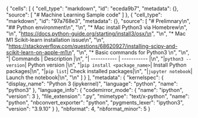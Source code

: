 {
 "cells": [
  {
   "cell_type": "markdown",
   "id": "eceda9b7",
   "metadata": {},
   "source": [
    "# Machine Learning Sample code"
   ]
  },
  {
   "cell_type": "markdown",
   "id": "97a768e3",
   "metadata": {},
   "source": [
    "# Prelimnary\n",
    "## Python environment\n",
    "\n",
    "* Mac install Python3 via Homebrew\n",
    "\n",
    "https://docs.python-guide.org/starting/install3/osx/\n",
    "\n",
    "* Mac M1 Scikit-learn installation issue\n",
    "\n",
    "https://stackoverflow.com/questions/68620927/installing-scipy-and-scikit-learn-on-apple-m1\n",
    "\n",
    "* Basic commands for Python3 \n",
    "\n",
    "| Commands | Description |\n",
    "| ----------- | ----------- |\n",
    "|`python3 --version`| Python version |\n",
    "|`pip install <package_name>`| Install Python packages|\n",
    "|`pip list`| Check installed packages|\n",
    "|`jupyter notebook`| Launch the notebook|\n",
    "\n"
   ]
  }
 ],
 "metadata": {
  "kernelspec": {
   "display_name": "Python 3 (ipykernel)",
   "language": "python",
   "name": "python3"
  },
  "language_info": {
   "codemirror_mode": {
    "name": "ipython",
    "version": 3
   },
   "file_extension": ".py",
   "mimetype": "text/x-python",
   "name": "python",
   "nbconvert_exporter": "python",
   "pygments_lexer": "ipython3",
   "version": "3.9.10"
  }
 },
 "nbformat": 4,
 "nbformat_minor": 5
}
